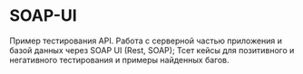 # SOAP-UI
Пример тестирования API.
Работа с серверной частью приложения и базой данных через SOAP UI (Rest, SOAP);
Тсет кейсы для позитивного и негативного тестирования и примеры найденных багов.
